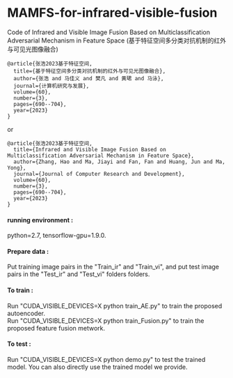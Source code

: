 # MAMFS-for-infrared-visible-fusion
Code of Infrared and Visible Image Fusion Based on Multiclassification Adversarial Mechanism in Feature Space (基于特征空间多分类对抗机制的红外与可见光图像融合)


````
@article{张浩2023基于特征空间,
  title={基于特征空间多分类对抗机制的红外与可见光图像融合},
  author={张浩 and 马佳义 and 樊凡 and 黄珺 and 马泳},
  journal={计算机研究与发展},
  volume={60},
  number={3},
  pages={690--704},
  year={2023}
}
````
or
````
@article{张浩2023基于特征空间,
  title={Infrared and Visible Image Fusion Based on Multiclassification Adversarial Mechanism in Feature Space},
  author={Zhang, Hao and Ma, Jiayi and Fan, Fan and Huang, Jun and Ma, Yong},
  journal={Journal of Computer Research and Development},
  volume={60},
  number={3},
  pages={690--704},
  year={2023}
}
````
#### running environment :<br>
python=2.7, tensorflow-gpu=1.9.0.

#### Prepare data :<br>
Put training image pairs in the "Train_ir" and "Train_vi", and put test image pairs in the "Test_ir" and "Test_vi" folders folders.

#### To train :<br>
Run "CUDA_VISIBLE_DEVICES=X python train_AE.py" to train the proposed autoencoder. <br>
Run "CUDA_VISIBLE_DEVICES=X python train_Fusion.py" to train the proposed feature fusion metwork. <br>


#### To test :<br>
Run "CUDA_VISIBLE_DEVICES=X python demo.py" to test the trained model.
You can also directly use the trained model we provide.

